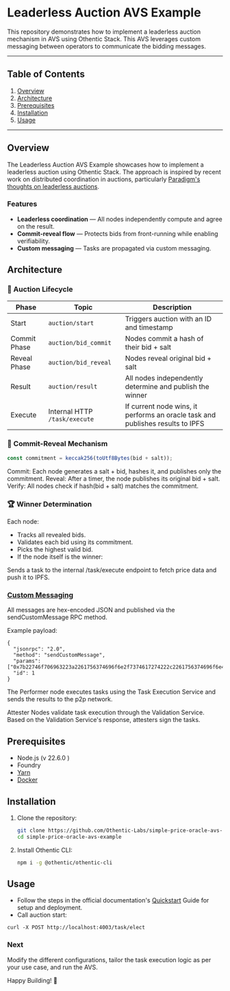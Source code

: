 # Leaderless Auction AVS Example

This repository demonstrates how to implement a leaderless auction mechanism in AVS using Othentic Stack. This AVS leverages custom messaging between operators to communicate the bidding messages.

---

## Table of Contents

1. [Overview](#overview)
2. [Architecture](#architecture)
3. [Prerequisites](#prerequisites)
4. [Installation](#installation)
5. [Usage](#usage)

---

## Overview

The Leaderless Auction AVS Example showcases how to implement a leaderless auction using Othentic Stack. The approach is inspired by recent work on distributed coordination in auctions, particularly [Paradigm's thoughts on leaderless auctions](https://www.paradigm.xyz/2024/02/leaderless-auctions).


### Features

- **Leaderless coordination** — All nodes independently compute and agree on the result.
- **Commit-reveal flow** — Protects bids from front-running while enabling verifiability.
- **Custom messaging** — Tasks are propagated via custom messaging.

## Architecture


### 🔁 Auction Lifecycle

| Phase         | Topic                  | Description                                                                 |
|---------------|------------------------|-----------------------------------------------------------------------------|
| Start         | `auction/start`        | Triggers auction with an ID and timestamp                                  |
| Commit Phase  | `auction/bid_commit`   | Nodes commit a hash of their bid + salt                                    |
| Reveal Phase  | `auction/bid_reveal`   | Nodes reveal original bid + salt                                           |
| Result        | `auction/result`       | All nodes independently determine and publish the winner                   |
| Execute       | Internal HTTP `/task/execute` | If current node wins, it performs an oracle task and publishes results to IPFS |

### 🧩 Commit-Reveal Mechanism

```js
const commitment = keccak256(toUtf8Bytes(bid + salt));
```

Commit: Each node generates a salt + bid, hashes it, and publishes only the commitment.
Reveal: After a timer, the node publishes its original bid + salt.
Verify: All nodes check if hash(bid + salt) matches the commitment.


### 🏆 Winner Determination
Each node:

- Tracks all revealed bids.
- Validates each bid using its commitment.
- Picks the highest valid bid.
- If the node itself is the winner:

Sends a task to the internal /task/execute endpoint to fetch price data and push it to IPFS.


### [Custom Messaging](https://docs.othentic.xyz/main/avs-framework/othentic-cli/p2p-config/custom-p2p-messaging)
All messages are hex-encoded JSON and published via the sendCustomMessage RPC method.

Example payload:

```
{
  "jsonrpc": "2.0",
  "method": "sendCustomMessage",
  "params": ["0x7b22746f706963223a2261756374696f6e2f7374617274222c2261756374696f6e4964223a31327d"],
  "id": 1
}
```

The Performer node executes tasks using the Task Execution Service and sends the results to the p2p network.

Attester Nodes validate task execution through the Validation Service. Based on the Validation Service's response, attesters sign the tasks. 

## Prerequisites

- Node.js (v 22.6.0 )
- Foundry
- [Yarn](https://yarnpkg.com/)
- [Docker](https://docs.docker.com/engine/install/)

## Installation

1. Clone the repository:

   ```bash
   git clone https://github.com/Othentic-Labs/simple-price-oracle-avs-example.git
   cd simple-price-oracle-avs-example
   ```

2. Install Othentic CLI:

   ```bash
   npm i -g @othentic/othentic-cli
   ```

## Usage

- Follow the steps in the official documentation's [Quickstart](https://docs.othentic.xyz/main/avs-framework/quick-start#steps) Guide for setup and deployment.
- Call auction start:
```
curl -X POST http://localhost:4003/task/elect
```


### Next
Modify the different configurations, tailor the task execution logic as per your use case, and run the AVS.

Happy Building! 🚀

